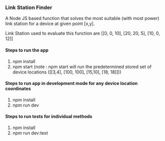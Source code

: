 ### Link Station Finder
A Node JS based function that solves the most suitable (with most power) link
station for a device at given point [x,y].

Link Station used to evaluate this function are [[0, 0, 10], [20, 20, 5], [10, 0, 12]]

#### Steps to run the app
1. npm install
2. npm start
(note : npm start will run the predetermined stored set of device locations ([[3,4], [100, 100], [15,10], [18, 18]]))

#### Steps to run app in development mode for any device location coordinates
1. npm install
2. npm run dev

#### Steps to run tests for individual methods
1. npm install
2. npm run dev:test


